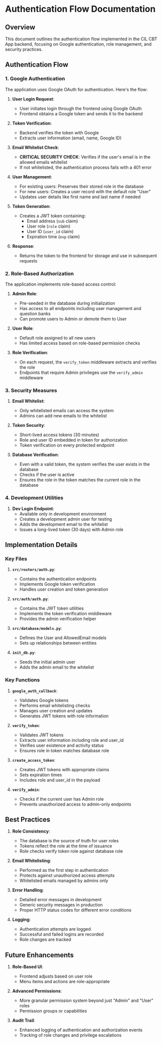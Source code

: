 # Authentication Flow Documentation

## Overview

This document outlines the authentication flow implemented in the CIL CBT App backend, focusing on Google authentication, role management, and security practices.

## Authentication Flow

### 1. Google Authentication

The application uses Google OAuth for authentication. Here's the flow:

1. **User Login Request**:
   - User initiates login through the frontend using Google OAuth
   - Frontend obtains a Google token and sends it to the backend

2. **Token Verification**:
   - Backend verifies the token with Google
   - Extracts user information (email, name, Google ID)

3. **Email Whitelist Check**:
   - **CRITICAL SECURITY CHECK**: Verifies if the user's email is in the allowed emails whitelist
   - If not whitelisted, the authentication process fails with a 401 error

4. **User Management**:
   - For existing users: Preserves their stored role in the database
   - For new users: Creates a user record with the default role "User"
   - Updates user details like first name and last name if needed

5. **Token Generation**:
   - Creates a JWT token containing:
     - Email address (`sub` claim)
     - User role (`role` claim)
     - User ID (`user_id` claim)
     - Expiration time (`exp` claim)

6. **Response**:
   - Returns the token to the frontend for storage and use in subsequent requests

### 2. Role-Based Authorization

The application implements role-based access control:

1. **Admin Role**:
   - Pre-seeded in the database during initialization
   - Has access to all endpoints including user management and question banks
   - Can promote users to Admin or demote them to User

2. **User Role**:
   - Default role assigned to all new users
   - Has limited access based on role-based permission checks

3. **Role Verification**:
   - On each request, the `verify_token` middleware extracts and verifies the role
   - Endpoints that require Admin privileges use the `verify_admin` middleware

### 3. Security Measures

1. **Email Whitelist**:
   - Only whitelisted emails can access the system
   - Admins can add new emails to the whitelist

2. **Token Security**:
   - Short-lived access tokens (30 minutes)
   - Role and user ID embedded in token for authorization
   - Token verification on every protected endpoint

3. **Database Verification**:
   - Even with a valid token, the system verifies the user exists in the database
   - Checks if the user is active
   - Ensures the role in the token matches the current role in the database

### 4. Development Utilities

1. **Dev Login Endpoint**:
   - Available only in development environment
   - Creates a development admin user for testing
   - Adds the development email to the whitelist
   - Issues a long-lived token (30 days) with Admin role

## Implementation Details

### Key Files

1. **`src/routers/auth.py`**:
   - Contains the authentication endpoints
   - Implements Google token verification
   - Handles user creation and token generation

2. **`src/auth/auth.py`**:
   - Contains the JWT token utilities
   - Implements the token verification middleware
   - Provides the admin verification helper

3. **`src/database/models.py`**:
   - Defines the User and AllowedEmail models
   - Sets up relationships between entities

4. **`init_db.py`**:
   - Seeds the initial admin user
   - Adds the admin email to the whitelist

### Key Functions

1. **`google_auth_callback`**:
   - Validates Google tokens
   - Performs email whitelisting checks
   - Manages user creation and updates
   - Generates JWT tokens with role information

2. **`verify_token`**:
   - Validates JWT tokens
   - Extracts user information including role and user_id
   - Verifies user existence and activity status
   - Ensures role in token matches database role

3. **`create_access_token`**:
   - Creates JWT tokens with appropriate claims
   - Sets expiration times
   - Includes role and user_id in the payload

4. **`verify_admin`**:
   - Checks if the current user has Admin role
   - Prevents unauthorized access to admin-only endpoints

## Best Practices

1. **Role Consistency**:
   - The database is the source of truth for user roles
   - Tokens reflect the role at the time of issuance
   - Role checks verify token role against database role

2. **Email Whitelisting**:
   - Performed as the first step in authentication
   - Protects against unauthorized access attempts
   - Whitelisted emails managed by admins only

3. **Error Handling**:
   - Detailed error messages in development
   - Generic security messages in production
   - Proper HTTP status codes for different error conditions

4. **Logging**:
   - Authentication attempts are logged
   - Successful and failed logins are recorded
   - Role changes are tracked

## Future Enhancements

1. **Role-Based UI**:
   - Frontend adjusts based on user role
   - Menu items and actions are role-appropriate

2. **Advanced Permissions**:
   - More granular permission system beyond just "Admin" and "User" roles
   - Permission groups or capabilities

3. **Audit Trail**:
   - Enhanced logging of authentication and authorization events
   - Tracking of role changes and privilege escalations

